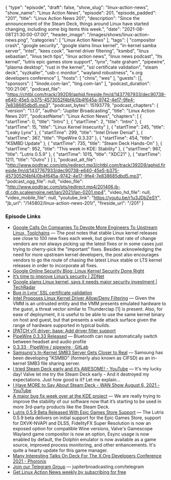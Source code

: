 {
  "type": "episode",
  "draft": false,
  "show_slug": "linux-action-news",
  "show_name": "Linux Action News",
  "episode": 201,
  "episode_padded": "201",
  "title": "Linux Action News 201",
  "description": "Since the announcement of the Steam Deck, things around Linux have started changing, including some big items this week.",
  "date": "2021-08-08T21:30:00-07:00",
  "header_image": "/images/shows/linux-action-news.png",
  "categories": [
    "Linux Action News"
  ],
  "tags": [
    "compositor crash",
    "google security",
    "google slams linux kernel",
    "in-kernel samba server",
    "intel",
    "kees cook",
    "kernel driver filtering",
    "ksmbd",
    "linus sebastian",
    "linus tech tips",
    "linux action news",
    "linux news podcast",
    "lts kernel",
    "lutris epic games store support",
    "lynx",
    "nate graham",
    "pipewire",
    "plasma desktop",
    "rust in the kernel",
    "ssl certificate validation",
    "steam deck",
    "syzkaller",
    "usb-c monitor",
    "wayland robustness",
    "x.org developers conference"
  ],
  "hosts": [
    "chris",
    "wes"
  ],
  "guests": [],
  "sponsors": [
    "linode.com-lan",
    "ting.com-lan"
  ],
  "podcast_duration": "00:21:06",
  "podcast_file": "https://chtbl.com/track/392D9/aphid.fireside.fm/d/1437767933/dec90738-e640-45e5-b375-4573052f4bf4/0b4f645a-9742-4e17-9fe4-7e838685dbd5.mp3",
  "podcast_bytes": 15193779,
  "podcast_chapters": {
    "version": "1.1.0",
    "author": "Jupiter Broadcasting",
    "title": "Linux Action News 201",
    "podcastName": "Linux Action News",
    "chapters": [
      {
        "startTime": 0,
        "title": "Intro"
      },
      {
        "startTime": 2,
        "title": "Intro"
      },
      {
        "startTime": 15,
        "title": "Linux Kernel Insecurity"
      },
      {
        "startTime": 245,
        "title": "Leaky Lynx"
      },
      {
        "startTime": 299,
        "title": "Intel Driver Denial"
      },
      {
        "startTime": 367,
        "title": "PipeWire 0.3.33"
      },
      {
        "startTime": 454,
        "title": "KSMBD Update"
      },
      {
        "startTime": 735,
        "title": "Steam Deck Hands-On"
      },
      {
        "startTime": 952,
        "title": "This week in KDE: Stability"
      },
      {
        "startTime": 987,
        "title": "Lutris 0.5.9"
      },
      {
        "startTime": 1015,
        "title": "XDC21"
      },
      {
        "startTime": 1211,
        "title": "Outro"
      }
    ]
  },
  "podcast_alt_file": "http://www.podtrac.com/pts/redirect.mp3/chtbl.com/track/392D9/aphid.fireside.fm/d/1437767933/dec90738-e640-45e5-b375-4573052f4bf4/0b4f645a-9742-4e17-9fe4-7e838685dbd5.mp3",
  "podcast_ogg_file": null,
  "video_file": "http://www.podtrac.com/pts/redirect.mp4/201406.jb-dl.cdn.scaleengine.net/lan/2021/lan-0201.mp4",
  "video_hd_file": null,
  "video_mobile_file": null,
  "youtube_link": "https://youtu.be/r1u3JDbZeSY",
  "jb_url": "/145802/linux-action-news-201/",
  "fireside_url": "/201"
}


### Episode Links

  * [Google Calls On Companies To Devote More Engineers To Upstream Linux, Toolchains](https://www.phoronix.com/scan.php?page=news_item&px=Google-Security-More-Engineers "Google Calls On Companies To Devote More Engineers To Upstream Linux, Toolchains") — The post notes that stable Linux kernel releases see close to 100 new fixes each week, but given that rate of change vendors are not always picking up the latest fixes or in some cases just trying to cherry-pick the "important" fixes. Besides acknowledging the need for more upstream kernel developers, the post also encourages vendors to go the route of chasing the latest Linux stable or LTS kernel releases in order to incorporate all fixes.
  * [Google Online Security Blog: Linux Kernel Security Done Right](https://security.googleblog.com/2021/08/linux-kernel-security-done-right.html "Google Online Security Blog: Linux Kernel Security Done Right")
  * [It’s time to improve Linux’s security | ZDNet](https://www.zdnet.com/article/a-call-to-improve-linuxs-security/ "It’s time to improve Linux’s security | ZDNet")
  * [Google slams Linux kernel, says it needs major security investment | TechRadar](https://www.techradar.com/news/google-slams-linux-kernel-says-it-needs-major-security-investment "Google slams Linux kernel, says it needs major security investment | TechRadar")
  * [Bug in Lynx’ SSL certificate validation](https://www.openwall.com/lists/oss-security/2021/08/07/1 "Bug in Lynx’ SSL certificate validation")
  * [Intel Proposes Linux Kernel Driver Allow/Deny Filtering](https://www.phoronix.com/scan.php?page=news_item&px=Linux-Driver-Filtering-Option "Intel Proposes Linux Kernel Driver Allow/Deny Filtering") — Given the VMM is an untrusted entity and the VMM presents emulated hardware to the guest, a threat vector similar to Thunderclap [1] is present. Also, for ease of deployment, it is useful to be able to use the same kernel binary on host and guest, but that presents a wide attack surface given the range of hardware supported in typical builds.
  * [[PATCH v1] driver: base: Add driver filter support](https://lore.kernel.org/lkml/YQrXhnHJCsTxiRcP@casper.infradead.org/T/#m4309411beb388fa6ac3531f5f209945e90625ca8 "\[PATCH v1\] driver: base: Add driver filter support")
  * [PipeWire 0.3.33 Released](https://linuxiac.com/pipewire-0-3-33/ "PipeWire 0.3.33 Released") — Bluetooth can now automatically switch between headset and audio profile
  * [0.3.33 · PipeWire / pipewire · GitLab](https://gitlab.freedesktop.org/pipewire/pipewire/-/releases/0.3.33 "0.3.33 · PipeWire / pipewire · GitLab")
  * [Samsung's In-Kernel SMB3 Server Gets Closer to Real](https://www.phoronix.com/scan.php?page=news_item&px=Samsung-KSMBD-v7 "Samsung's In-Kernel SMB3 Server Gets Closer to Real") — Samsung has been developing "KSMBD" (formerly also known as CIFSD) as an in-kernel SMB3 file sharing server.
  * [I tried Steam Deck early and it’s AWESOME! - YouTube](https://www.youtube.com/watch?v=SElZABp5M3U "I tried Steam Deck early and it’s AWESOME! - YouTube") — It's my lucky day! Valve let me try the Steam Deck early - And it destroyed my expectations. Just how good is it? Let me explain...
  * [I Have MORE to Say About Steam Deck - WAN Show August 6, 2021 - YouTube](https://www.youtube.com/watch?v=dz4ifEZhR7g "I Have MORE to Say About Steam Deck - WAN Show August 6, 2021 - YouTube")
  * [A major bug fix week over at the KDE project](https://pointieststick.com/2021/08/06/this-week-in-kde-stability/ "A major bug fix week over at the KDE project") — We are really trying to improve the stability of our software now that it’s starting to be used in more 3rd-party products like the Steam Deck.
  * [Lutris 0.5.9 Beta Released With Epic Games Store Support](https://www.phoronix.com/scan.php?page=news_item&px=Lutris-0.5.9-Beta "Lutris 0.5.9 Beta Released With Epic Games Store Support") — The Lutris 0.5.9 beta delivers on initial support for the Epic Games Store, support for DXVK-NVAPI and DLSS, FidelityFX Super Resolution is now an exposed option for compatible Wine versions, Valve's Gamescope Wayland game compositor is now an option, Esync usage is now enabled by default, the Dolphin emulator is now available as a game source, improved process monitoring, and other enhancements. It's quite a hearty update for this game manager.
  * [Many Interesting Talks On Deck For The X.Org Developers Conference 2021 - Phoronix](https://www.phoronix.com/scan.php?page=news_item&px=XDC-2021-Scheduler "Many Interesting Talks On Deck For The X.Org Developers Conference 2021 - Phoronix")
  * [Join our Telegram Group](http://jupiterbroadcasting.com/telegram "Join our Telegram Group") — jupiterbroadcasting.com/telegram
  * [Get Linux Action News weekly by subscribing for free](http://linuxactionnews.com/subscribe "Get Linux Action News weekly by subscribing for free")


